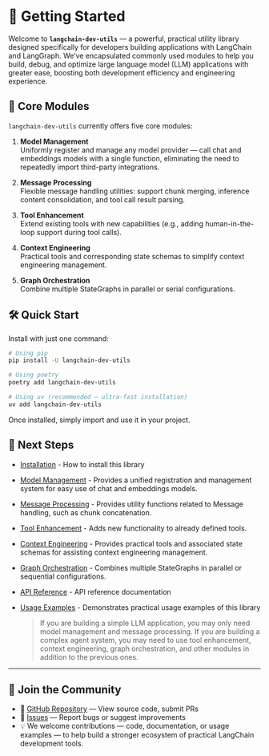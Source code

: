 # 🚀 Getting Started

Welcome to **`langchain-dev-utils`** — a powerful, practical utility library designed specifically for developers building applications with LangChain and LangGraph. We’ve encapsulated commonly used modules to help you build, debug, and optimize large language model (LLM) applications with greater ease, boosting both development efficiency and engineering experience.

## 📌 Core Modules

`langchain-dev-utils` currently offers five core modules:

1. **Model Management**  
   Uniformly register and manage any model provider — call chat and embeddings models with a single function, eliminating the need to repeatedly import third-party integrations.

2. **Message Processing**  
   Flexible message handling utilities: support chunk merging, inference content consolidation, and tool call result parsing.

3. **Tool Enhancement**  
   Extend existing tools with new capabilities (e.g., adding human-in-the-loop support during tool calls).

4. **Context Engineering**  
   Practical tools and corresponding state schemas to simplify context engineering management.

5. **Graph Orchestration**  
   Combine multiple StateGraphs in parallel or serial configurations.

## 🛠️ Quick Start

Install with just one command:

```bash
# Using pip
pip install -U langchain-dev-utils

# Using poetry
poetry add langchain-dev-utils

# Using uv (recommended — ultra-fast installation)
uv add langchain-dev-utils
```

Once installed, simply import and use it in your project.

## 📘 Next Steps

- [Installation](./installation.md) - How to install this library
- [Model Management](./model-management.md) - Provides a unified registration and management system for easy use of chat and embeddings models.
- [Message Processing](./message-processing.md) - Provides utility functions related to Message handling, such as chunk concatenation.
- [Tool Enhancement](./tool-enhancement.md) - Adds new functionality to already defined tools.
- [Context Engineering](./context-engineering.md) - Provides practical tools and associated state schemas for assisting context engineering management.
- [Graph Orchestration](./graph-orchestration.md) - Combines multiple StateGraphs in parallel or sequential configurations.
- [API Reference](./api-reference.md) - API reference documentation
- [Usage Examples](./example.md) - Demonstrates practical usage examples of this library

  > If you are building a simple LLM application, you may only need model management and message processing. If you are building a complex agent system, you may need to use tool enhancement, context engineering, graph orchestration, and other modules in addition to the previous ones.

---

## 💬 Join the Community

- 🐙 [GitHub Repository](https://github.com/TBice123123/langchain-dev-utils) — View source code, submit PRs
- 🐞 [Issues](https://github.com/TBice123123/langchain-dev-utils/issues) — Report bugs or suggest improvements
- 💡 We welcome contributions — code, documentation, or usage examples — to help build a stronger ecosystem of practical LangChain development tools.
